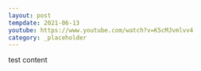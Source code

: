 ```yaml
---
layout: post
tempdate: 2021-06-13
youtube: https://www.youtube.com/watch?v=K5cMJvmlvv4
category: _placeholder
---
```

test content